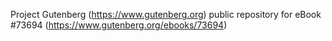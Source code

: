 Project Gutenberg (https://www.gutenberg.org) public repository for eBook #73694 (https://www.gutenberg.org/ebooks/73694)
